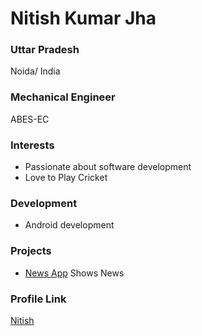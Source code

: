 # Nitish Kumar Jha

### Uttar Pradesh

Noida/ India

### Mechanical Engineer

ABES-EC

### Interests

- Passionate about software development
- Love to Play Cricket

### Development

- Android development

### Projects

- [News App](https://github.com/njha6185/NewsAppV2) Shows News

### Profile Link

[Nitish](https://github.com/njha6185)
